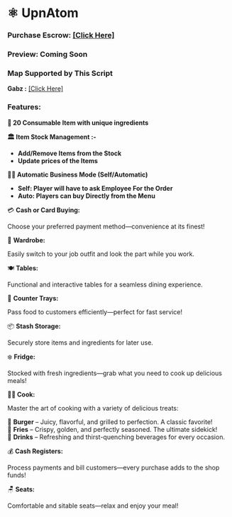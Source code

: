 # ⚛️ UpnAtom



### Purchase Escrow: [\[Click Here\]](https://pulsescripts.com/category/escrow)

### Preview: Coming Soon

### Map Supported by This Script

**Gabz :** [\[Click Here\]](https://fivem.gabzv.com/)



### Features:

**🍞 20 Consumable Item with unique ingredients**

**🏛️ Item Stock Management :-**

* **Add/Remove Items from the Stock**
* **Update prices of the Items**

**👨‍💼 Automatic Business Mode (Self/Automatic)**

* **Self: Player will have to ask Employee For the Order**
* **Auto: Players can buy Directly from the Menu**

💳 **Cash or Card Buying:**&#x20;

Choose your preferred payment method—convenience at its finest!

👕 **Wardrobe:**&#x20;

Easily switch to your job outfit and look the part while you work.

🍽️ **Tables:**&#x20;

Functional and interactive tables for a seamless dining experience.

🛒 **Counter Trays:**&#x20;

Pass food to customers efficiently—perfect for fast service!

📦 **Stash Storage:**&#x20;

Securely store items and ingredients for later use.

❄️ **Fridge:**&#x20;

Stocked with fresh ingredients—grab what you need to cook up delicious meals!

**🧑‍🍳 Cook:**

Master the art of cooking with a variety of delicious treats:

🍔 **Burger** – Juicy, flavorful, and grilled to perfection. A classic favorite!\
🍟 **Fries** – Crispy, golden, and perfectly seasoned. The ultimate sidekick!\
🥤 **Drinks** – Refreshing and thirst-quenching beverages for every occasion.

💰 **Cash Registers:**&#x20;

Process payments and bill customers—every purchase adds to the shop funds!

🪑 **Seats:**&#x20;

Comfortable and sitable seats—relax and enjoy your meal!

